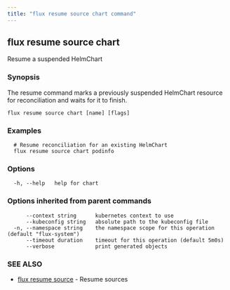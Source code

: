 ```yaml
---
title: "flux resume source chart command"
---
```

## flux resume source chart

Resume a suspended HelmChart

### Synopsis

The resume command marks a previously suspended HelmChart resource for reconciliation and waits for it to finish.

```
flux resume source chart [name] [flags]
```

### Examples

```
  # Resume reconciliation for an existing HelmChart
  flux resume source chart podinfo
```

### Options

```
  -h, --help   help for chart
```

### Options inherited from parent commands

```
      --context string      kubernetes context to use
      --kubeconfig string   absolute path to the kubeconfig file
  -n, --namespace string    the namespace scope for this operation (default "flux-system")
      --timeout duration    timeout for this operation (default 5m0s)
      --verbose             print generated objects
```

### SEE ALSO

* [flux resume source](../flux_resume_source/)	 - Resume sources

